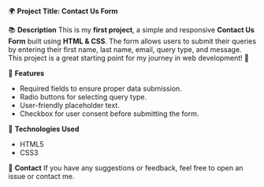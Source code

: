 🌍 **Project Title: Contact Us Form**

📚 **Description**
This is my **first project**, a simple and responsive **Contact Us Form** built using **HTML & CSS**. The form allows
users to submit their queries by entering their first name, last name, email, query type, and message. This project is a
great starting point for my journey in web development! 🚀

🚀 **Features**
- Required fields to ensure proper data submission.
- Radio buttons for selecting query type.
- User-friendly placeholder text.
- Checkbox for user consent before submitting the form.

🏢 **Technologies Used**
- HTML5
- CSS3

📩 **Contact**
If you have any suggestions or feedback, feel free to open an issue or contact me.